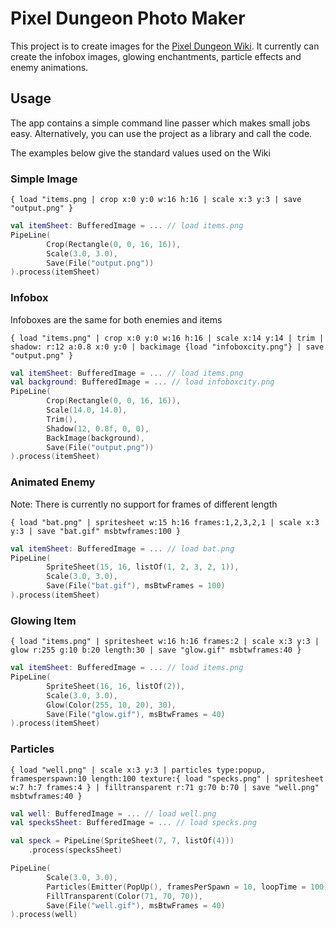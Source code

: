 Pixel Dungeon Photo Maker
======================

This project is to create images for the <a href="http://pixeldungeon.wikia.com">Pixel Dungeon Wiki</a>.
It currently can create the infobox images, glowing enchantments, particle effects and enemy animations.

## Usage

The app contains a simple command line passer which makes small jobs easy.
Alternatively, you can use the project as a library and call the code.

The examples below give the standard values used on the Wiki

### Simple Image

    { load "items.png | crop x:0 y:0 w:16 h:16 | scale x:3 y:3 | save "output.png" }

```kotlin
val itemSheet: BufferedImage = ... // load items.png
PipeLine(
        Crop(Rectangle(0, 0, 16, 16)),
        Scale(3.0, 3.0),
        Save(File("output.png"))
).process(itemSheet)
```

### Infobox

Infoboxes are the same for both enemies and items
   
    { load "items.png" | crop x:0 y:0 w:16 h:16 | scale x:14 y:14 | trim | shadow: r:12 a:0.8 x:0 y:0 | backimage {load "infoboxcity.png"} | save "output.png" }
    
```kotlin
val itemSheet: BufferedImage = ... // load items.png
val background: BufferedImage = ... // load infoboxcity.png
PipeLine(
        Crop(Rectangle(0, 0, 16, 16)),
        Scale(14.0, 14.0),
        Trim(),
        Shadow(12, 0.8f, 0, 0),
        BackImage(background),
        Save(File("output.png"))
).process(itemSheet)
```    

### Animated Enemy

Note: There is currently no support for frames of different length 

    { load "bat.png" | spritesheet w:15 h:16 frames:1,2,3,2,1 | scale x:3 y:3 | save "bat.gif" msbtwframes:100 }

```kotlin
val itemSheet: BufferedImage = ... // load bat.png
PipeLine(
        SpriteSheet(15, 16, listOf(1, 2, 3, 2, 1)),
        Scale(3.0, 3.0),
        Save(File("bat.gif"), msBtwFrames = 100)
).process(itemSheet)
```    

### Glowing Item

    { load "items.png" | spritesheet w:16 h:16 frames:2 | scale x:3 y:3 | glow r:255 g:10 b:20 length:30 | save "glow.gif" msbtwframes:40 }
    
```kotlin
val itemSheet: BufferedImage = ... // load items.png
PipeLine(
        SpriteSheet(16, 16, listOf(2)),
        Scale(3.0, 3.0),
        Glow(Color(255, 10, 20), 30),
        Save(File("glow.gif"), msBtwFrames = 40)
).process(itemSheet)
```

### Particles

    { load "well.png" | scale x:3 y:3 | particles type:popup, framesperspawn:10 length:100 texture:{ load "specks.png" | spritesheet w:7 h:7 frames:4 } | filltransparent r:71 g:70 b:70 | save "well.png" msbtwframes:40 }

```kotlin
val well: BufferedImage = ... // load well.png
val specksSheet: BufferedImage = ... // load specks.png

val speck = PipeLine(SpriteSheet(7, 7, listOf(4)))
    .process(specksSheet)

PipeLine(
        Scale(3.0, 3.0),
        Particles(Emitter(PopUp(), framesPerSpawn = 10, loopTime = 100), specks, 3.0f, 100),
        FillTransparent(Color(71, 70, 70)),
        Save(File("well.gif"), msBtwFrames = 40)
).process(well)
```